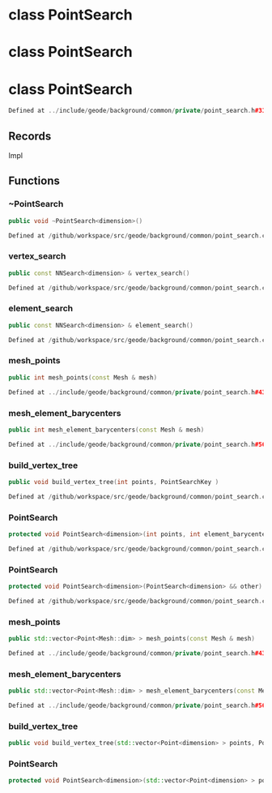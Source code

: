 # class PointSearch

# class PointSearch

# class PointSearch

```cpp
Defined at ../include/geode/background/common/private/point_search.h#31
```

## Records

Impl



## Functions

### ~PointSearch

```cpp
public void ~PointSearch<dimension>()
```

```cpp
Defined at /github/workspace/src/geode/background/common/point_search.cpp#70
```

### vertex_search

```cpp
public const NNSearch<dimension> & vertex_search()
```

```cpp
Defined at /github/workspace/src/geode/background/common/point_search.cpp#75
```

### element_search

```cpp
public const NNSearch<dimension> & element_search()
```

```cpp
Defined at /github/workspace/src/geode/background/common/point_search.cpp#82
```

### mesh_points

```cpp
public int mesh_points(const Mesh & mesh)
```

```cpp
Defined at ../include/geode/background/common/private/point_search.h#43
```

### mesh_element_barycenters

```cpp
public int mesh_element_barycenters(const Mesh & mesh)
```

```cpp
Defined at ../include/geode/background/common/private/point_search.h#56
```

### build_vertex_tree

```cpp
public void build_vertex_tree(int points, PointSearchKey )
```

```cpp
Defined at /github/workspace/src/geode/background/common/point_search.cpp#89
```

### PointSearch

```cpp
protected void PointSearch<dimension>(int points, int element_barycenters)
```

```cpp
Defined at /github/workspace/src/geode/background/common/point_search.cpp#55
```

### PointSearch

```cpp
protected void PointSearch<dimension>(PointSearch<dimension> && other)
```

```cpp
Defined at /github/workspace/src/geode/background/common/point_search.cpp#63
```

### mesh_points

```cpp
public std::vector<Point<Mesh::dim> > mesh_points(const Mesh & mesh)
```

```cpp
Defined at ../include/geode/background/common/private/point_search.h#43
```

### mesh_element_barycenters

```cpp
public std::vector<Point<Mesh::dim> > mesh_element_barycenters(const Mesh & mesh)
```

```cpp
Defined at ../include/geode/background/common/private/point_search.h#56
```

### build_vertex_tree

```cpp
public void build_vertex_tree(std::vector<Point<dimension> > points, PointSearchKey )
```

### PointSearch

```cpp
protected void PointSearch<dimension>(std::vector<Point<dimension> > points, std::vector<Point<dimension> > element_barycenters)
```



